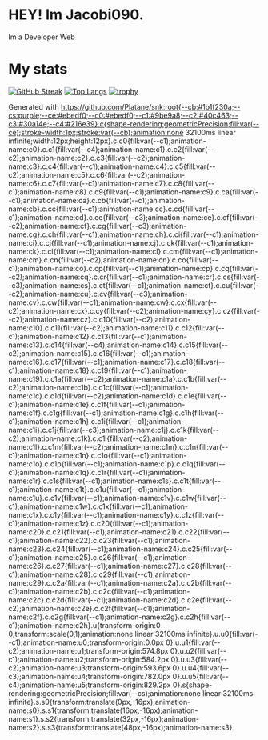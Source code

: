 <h1>HEY! Im Jacobi090.</h1>
<p>Im a Developer Web</p>

# My stats
[![GitHub Streak](http://github-readme-streak-stats.herokuapp.com?user=jacobi090&theme=sea)](https://git.io/streak-stats)
[![Top Langs](https://github-readme-stats.vercel.app/api/top-langs/?username=jacobi090)](https://github.com/jacobi090/github-readme-stats)
[![trophy](https://github-profile-trophy.vercel.app/?username=jacobi090)](https://github.com/jacobi090/github-profile-trophy)
<!---
jacobi090/jacobi090 is a ✨ special ✨ repository because its `README.md` (this file) appears on your GitHub profile.
You can click the Preview link to take a look at your changes.
--->
Generated with https://github.com/Platane/snk:root{--cb:#1b1f230a;--cs:purple;--ce:#ebedf0;--c0:#ebedf0;--c1:#9be9a8;--c2:#40c463;--c3:#30a14e;--c4:#216e39}.c{shape-rendering:geometricPrecision;fill:var(--ce);stroke-width:1px;stroke:var(--cb);animation:none
 32100ms linear infinite;width:12px;height:12px}.c.c0{fill:var(--c1);animation-name:c0}.c.c1{fill:var(--c4);animation-name:c1}.c.c2{fill:var(--c2);animation-name:c2}.c.c3{fill:var(--c2);animation-name:c3}.c.c4{fill:var(--c1);animation-name:c4}.c.c5{fill:var(--c2);animation-name:c5}.c.c6{fill:var(--c2);animation-name:c6}.c.c7{fill:var(--c1);animation-name:c7}.c.c8{fill:var(--c1);animation-name:c8}.c.c9{fill:var(--c1);animation-name:c9}.c.ca{fill:var(--c1);animation-name:ca}.c.cb{fill:var(--c1);animation-name:cb}.c.cc{fill:var(--c1);animation-name:cc}.c.cd{fill:var(--c1);animation-name:cd}.c.ce{fill:var(--c3);animation-name:ce}.c.cf{fill:var(--c2);animation-name:cf}.c.cg{fill:var(--c3);animation-name:cg}.c.ch{fill:var(--c1);animation-name:ch}.c.ci{fill:var(--c1);animation-name:ci}.c.cj{fill:var(--c1);animation-name:cj}.c.ck{fill:var(--c1);animation-name:ck}.c.cl{fill:var(--c1);animation-name:cl}.c.cm{fill:var(--c1);animation-name:cm}.c.cn{fill:var(--c2);animation-name:cn}.c.co{fill:var(--c1);animation-name:co}.c.cp{fill:var(--c1);animation-name:cp}.c.cq{fill:var(--c2);animation-name:cq}.c.cr{fill:var(--c1);animation-name:cr}.c.cs{fill:var(--c3);animation-name:cs}.c.ct{fill:var(--c1);animation-name:ct}.c.cu{fill:var(--c2);animation-name:cu}.c.cv{fill:var(--c3);animation-name:cv}.c.cw{fill:var(--c1);animation-name:cw}.c.cx{fill:var(--c2);animation-name:cx}.c.cy{fill:var(--c2);animation-name:cy}.c.cz{fill:var(--c2);animation-name:cz}.c.c10{fill:var(--c2);animation-name:c10}.c.c11{fill:var(--c2);animation-name:c11}.c.c12{fill:var(--c1);animation-name:c12}.c.c13{fill:var(--c1);animation-name:c13}.c.c14{fill:var(--c4);animation-name:c14}.c.c15{fill:var(--c2);animation-name:c15}.c.c16{fill:var(--c1);animation-name:c16}.c.c17{fill:var(--c1);animation-name:c17}.c.c18{fill:var(--c1);animation-name:c18}.c.c19{fill:var(--c1);animation-name:c19}.c.c1a{fill:var(--c2);animation-name:c1a}.c.c1b{fill:var(--c2);animation-name:c1b}.c.c1c{fill:var(--c1);animation-name:c1c}.c.c1d{fill:var(--c2);animation-name:c1d}.c.c1e{fill:var(--c1);animation-name:c1e}.c.c1f{fill:var(--c1);animation-name:c1f}.c.c1g{fill:var(--c1);animation-name:c1g}.c.c1h{fill:var(--c1);animation-name:c1h}.c.c1i{fill:var(--c1);animation-name:c1i}.c.c1j{fill:var(--c3);animation-name:c1j}.c.c1k{fill:var(--c2);animation-name:c1k}.c.c1l{fill:var(--c2);animation-name:c1l}.c.c1m{fill:var(--c2);animation-name:c1m}.c.c1n{fill:var(--c1);animation-name:c1n}.c.c1o{fill:var(--c1);animation-name:c1o}.c.c1p{fill:var(--c1);animation-name:c1p}.c.c1q{fill:var(--c1);animation-name:c1q}.c.c1r{fill:var(--c1);animation-name:c1r}.c.c1s{fill:var(--c1);animation-name:c1s}.c.c1t{fill:var(--c1);animation-name:c1t}.c.c1u{fill:var(--c1);animation-name:c1u}.c.c1v{fill:var(--c1);animation-name:c1v}.c.c1w{fill:var(--c1);animation-name:c1w}.c.c1x{fill:var(--c1);animation-name:c1x}.c.c1y{fill:var(--c1);animation-name:c1y}.c.c1z{fill:var(--c1);animation-name:c1z}.c.c20{fill:var(--c1);animation-name:c20}.c.c21{fill:var(--c1);animation-name:c21}.c.c22{fill:var(--c1);animation-name:c22}.c.c23{fill:var(--c1);animation-name:c23}.c.c24{fill:var(--c1);animation-name:c24}.c.c25{fill:var(--c1);animation-name:c25}.c.c26{fill:var(--c1);animation-name:c26}.c.c27{fill:var(--c1);animation-name:c27}.c.c28{fill:var(--c1);animation-name:c28}.c.c29{fill:var(--c1);animation-name:c29}.c.c2a{fill:var(--c1);animation-name:c2a}.c.c2b{fill:var(--c1);animation-name:c2b}.c.c2c{fill:var(--c1);animation-name:c2c}.c.c2d{fill:var(--c1);animation-name:c2d}.c.c2e{fill:var(--c2);animation-name:c2e}.c.c2f{fill:var(--c1);animation-name:c2f}.c.c2g{fill:var(--c1);animation-name:c2g}.c.c2h{fill:var(--c1);animation-name:c2h}.u{transform-origin:0
 0;transform:scale(0,1);animation:none linear 32100ms 
infinite}.u.u0{fill:var(--c1);animation-name:u0;transform-origin:0.0px
 0}.u.u1{fill:var(--c2);animation-name:u1;transform-origin:574.8px
 0}.u.u2{fill:var(--c1);animation-name:u2;transform-origin:584.2px
 0}.u.u3{fill:var(--c2);animation-name:u3;transform-origin:593.6px
 0}.u.u4{fill:var(--c3);animation-name:u4;transform-origin:782.0px
 0}.u.u5{fill:var(--c4);animation-name:u5;transform-origin:829.2px
 0}.s{shape-rendering:geometricPrecision;fill:var(--cs);animation:none 
linear 32100ms infinite}.s.s0{transform:translate(0px,-16px);animation-name:s0}.s.s1{transform:translate(16px,-16px);animation-name:s1}.s.s2{transform:translate(32px,-16px);animation-name:s2}.s.s3{transform:translate(48px,-16px);animation-name:s3}
